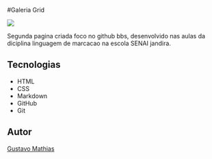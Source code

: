 #Galeria Grid

![](./Captura%20de%20Tela%202025-02-24%20às%2011.11.14.png)

Segunda pagina criada foco no github bbs, desenvolvido nas aulas da diciplina linguagem de marcacao na escola SENAI jandira.

## Tecnologias 
* HTML
* CSS
* Markdown
* GitHub
* Git

## Autor
[Gustavo Mathias](linkedn)

